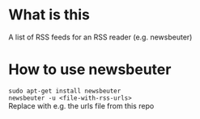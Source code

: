 # What is this
A list of RSS feeds for an RSS reader (e.g. newsbeuter)  

# How to use newsbeuter
```sudo apt-get install newsbeuter```  
```newsbeuter -u <file-with-rss-urls>```  
Replace <file-with-rss-urls> with e.g. the urls file from this repo
